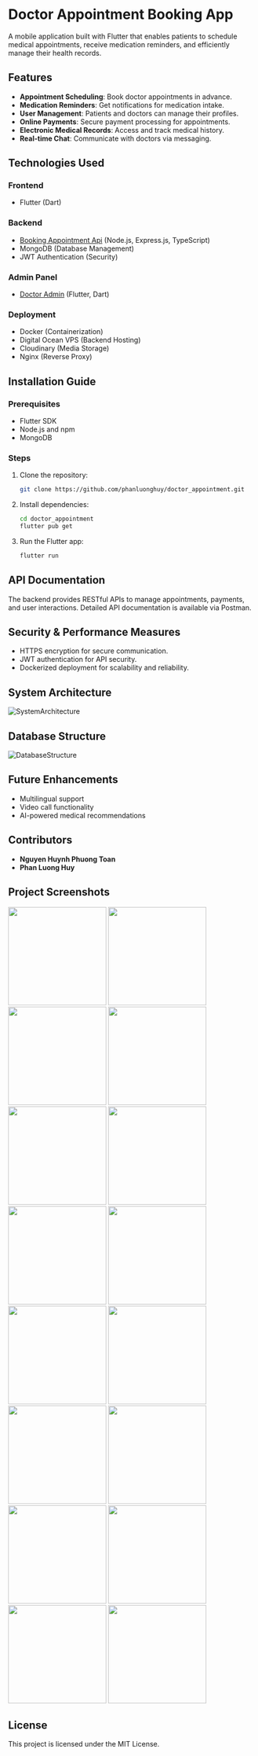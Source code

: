 # Doctor Appointment Booking App

A mobile application built with Flutter that enables patients to schedule medical appointments, receive medication reminders, and efficiently manage their health records.

## Features

- **Appointment Scheduling**: Book doctor appointments in advance.
- **Medication Reminders**: Get notifications for medication intake.
- **User Management**: Patients and doctors can manage their profiles.
- **Online Payments**: Secure payment processing for appointments.
- **Electronic Medical Records**: Access and track medical history.
- **Real-time Chat**: Communicate with doctors via messaging.

## Technologies Used

### Frontend
- Flutter (Dart)

### Backend
- [Booking Appointment Api](https://github.com/phanluonghuy/BookingAppointment_Api) (Node.js, Express.js, TypeScript)
- MongoDB (Database Management)
- JWT Authentication (Security)

### Admin Panel
- [Doctor Admin](https://github.com/phanluonghuy/doctor_admin) (Flutter, Dart)

### Deployment
- Docker (Containerization)
- Digital Ocean VPS (Backend Hosting)
- Cloudinary (Media Storage)
- Nginx (Reverse Proxy)

## Installation Guide

### Prerequisites
- Flutter SDK
- Node.js and npm
- MongoDB

### Steps
1. Clone the repository:
   ```sh
   git clone https://github.com/phanluonghuy/doctor_appointment.git
   ```
2. Install dependencies:
   ```sh
   cd doctor_appointment
   flutter pub get
   ```
3. Run the Flutter app:
   ```sh
   flutter run
   ```

## API Documentation

The backend provides RESTful APIs to manage appointments, payments, and user interactions. Detailed API documentation is available via Postman.

## Security & Performance Measures
- HTTPS encryption for secure communication.
- JWT authentication for API security.
- Dockerized deployment for scalability and reliability.

## System Architecture

![SystemArchitecture](https://github.com/user-attachments/assets/fb1d9f01-5951-4504-a9e3-c1efac5e29d5)

## Database Structure

![DatabaseStructure](https://github.com/user-attachments/assets/424abf60-ccd8-4db6-99bb-ea410945cad8)


## Future Enhancements
- Multilingual support
- Video call functionality
- AI-powered medical recommendations

## Contributors
- **Nguyen Huynh Phuong Toan**
- **Phan Luong Huy**

## Project Screenshots

<img src="https://github.com/user-attachments/assets/374c2127-843a-4fec-bc73-14a43a68c131" width="200">
<img src="https://github.com/user-attachments/assets/cf727e6a-ebc7-464f-85c3-b960cb15e2d2" width="200">
<img src="https://github.com/user-attachments/assets/46aa1d2a-8466-42bb-b261-0a7deef6336e" width="200">
<img src="https://github.com/user-attachments/assets/46aa1d2a-8466-42bb-b261-0a7deef6336e" width="200">
<img src="https://github.com/user-attachments/assets/a59d08e1-0ad7-4687-9bfc-b2d3257194b5" width="200">
<img src="https://github.com/user-attachments/assets/65745dc5-0870-4eb6-b43c-5fbb903810f3" width="200">
<img src="https://github.com/user-attachments/assets/4e3af4b8-e3e3-4a9b-952d-f1fb30c4b4aa" width="200">
<img src="https://github.com/user-attachments/assets/4ade88af-56ea-4c24-9a5e-d195478006b2" width="200">
<img src="https://github.com/user-attachments/assets/4b011e5e-bd1a-4105-b69f-43570b0af063" width="200">
<img src="https://github.com/user-attachments/assets/b799d0c4-714d-46fb-8a60-67cbe3152c46" width="200">
<img src="https://github.com/user-attachments/assets/21cca52d-5e88-4685-b0d9-80e69adbfb1d" width="200">
<img src="https://github.com/user-attachments/assets/59fadc1c-3456-46b8-abb7-87a398ca4c9a" width="200">
<img src="https://github.com/user-attachments/assets/5cb7154d-eb09-40f9-8c9b-8f2e657a9eae" width="200">
<img src="https://github.com/user-attachments/assets/982ffbda-fd43-48ed-8e8e-9dad555b6c58" width="200">
<img src="https://github.com/user-attachments/assets/7d56f706-11e6-4f81-b5e9-797ba959dbf5" width="200">
<img src="https://github.com/user-attachments/assets/1d6f286a-51ce-4325-972b-859ddfc48a92" width="200">

## License
This project is licensed under the MIT License.
